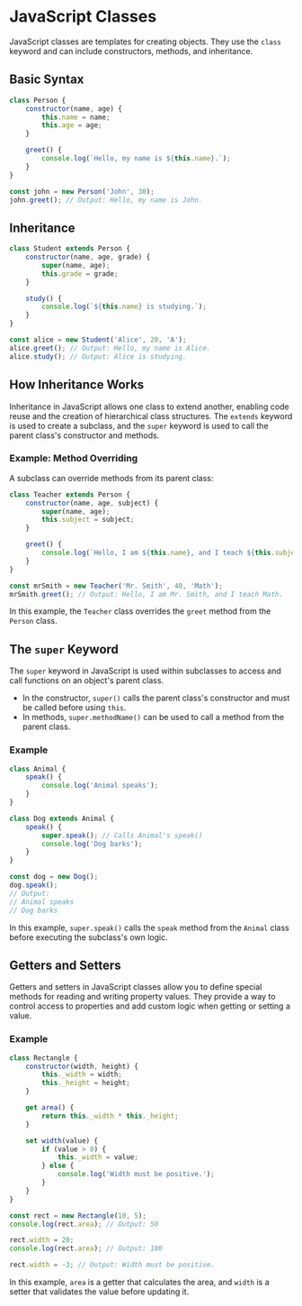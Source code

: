 # JavaScript Classes

JavaScript classes are templates for creating objects. They use the `class` keyword and can include constructors, methods, and inheritance.

## Basic Syntax

```js
class Person {
    constructor(name, age) {
        this.name = name;
        this.age = age;
    }

    greet() {
        console.log(`Hello, my name is ${this.name}.`);
    }
}

const john = new Person('John', 30);
john.greet(); // Output: Hello, my name is John.
```

## Inheritance

```js
class Student extends Person {
    constructor(name, age, grade) {
        super(name, age);
        this.grade = grade;
    }

    study() {
        console.log(`${this.name} is studying.`);
    }
}

const alice = new Student('Alice', 20, 'A');
alice.greet(); // Output: Hello, my name is Alice.
alice.study(); // Output: Alice is studying.
```
## How Inheritance Works

Inheritance in JavaScript allows one class to extend another, enabling code reuse and the creation of hierarchical class structures. The `extends` keyword is used to create a subclass, and the `super` keyword is used to call the parent class's constructor and methods.

### Example: Method Overriding

A subclass can override methods from its parent class:

```js
class Teacher extends Person {
    constructor(name, age, subject) {
        super(name, age);
        this.subject = subject;
    }

    greet() {
        console.log(`Hello, I am ${this.name}, and I teach ${this.subject}.`);
    }
}

const mrSmith = new Teacher('Mr. Smith', 40, 'Math');
mrSmith.greet(); // Output: Hello, I am Mr. Smith, and I teach Math.
```

In this example, the `Teacher` class overrides the `greet` method from the `Person` class.


## The `super` Keyword

The `super` keyword in JavaScript is used within subclasses to access and call functions on an object's parent class.

- In the constructor, `super()` calls the parent class's constructor and must be called before using `this`.
- In methods, `super.methodName()` can be used to call a method from the parent class.

### Example

```js
class Animal {
    speak() {
        console.log('Animal speaks');
    }
}

class Dog extends Animal {
    speak() {
        super.speak(); // Calls Animal's speak()
        console.log('Dog barks');
    }
}

const dog = new Dog();
dog.speak();
// Output:
// Animal speaks
// Dog barks
```

In this example, `super.speak()` calls the `speak` method from the `Animal` class before executing the subclass's own logic.



## Getters and Setters

Getters and setters in JavaScript classes allow you to define special methods for reading and writing property values. They provide a way to control access to properties and add custom logic when getting or setting a value.

### Example

```js
class Rectangle {
    constructor(width, height) {
        this._width = width;
        this._height = height;
    }

    get area() {
        return this._width * this._height;
    }

    set width(value) {
        if (value > 0) {
            this._width = value;
        } else {
            console.log('Width must be positive.');
        }
    }
}

const rect = new Rectangle(10, 5);
console.log(rect.area); // Output: 50

rect.width = 20;
console.log(rect.area); // Output: 100

rect.width = -3; // Output: Width must be positive.
```

In this example, `area` is a getter that calculates the area, and `width` is a setter that validates the value before updating it.